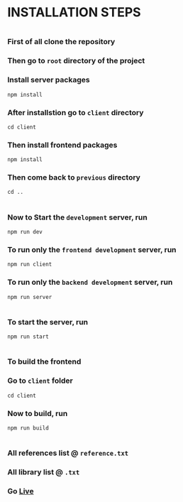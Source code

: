 # INSTALLATION STEPS

#

### First of all clone the repository

### Then go to `root` directory of the project

### Install server packages

```
npm install
```

### After installstion go to `client` directory

```
cd client
```

### Then install frontend packages

```
npm install
```

### Then come back to `previous` directory

```
cd ..
```

#

### Now to Start the `development` server, run

```
npm run dev
```

### To run only the `frontend development` server, run

```
npm run client
```

### To run only the `backend development` server, run

```
npm run server
```

#

### To start the server, run

```
npm run start
```

#

### To build the frontend

### Go to `client` folder

```
cd client
```

### Now to build, run

```
npm run build
```

#

### All references list @ `reference.txt`

### All library list @ `.txt`

### Go [Live](https://secret-fortress-95526.herokuapp.com/)
